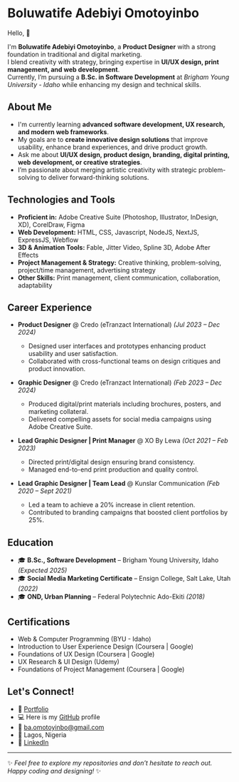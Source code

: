 # Boluwatife Adebiyi Omotoyinbo

Hello, 👋  

I'm **Boluwatife Adebiyi Omotoyinbo**, a **Product Designer** with a strong foundation in traditional and digital marketing.  
I blend creativity with strategy, bringing expertise in **UI/UX design, print management, and web development**.  
Currently, I’m pursuing a **B.Sc. in Software Development** at *Brigham Young University - Idaho* while enhancing my design and technical skills.

## About Me

- I'm currently learning **advanced software development, UX research, and modern web frameworks**.  
- My goals are to **create innovative design solutions** that improve usability, enhance brand experiences, and drive product growth.  
- Ask me about **UI/UX design, product design, branding, digital printing, web development, or creative strategies**.  
- I’m passionate about merging artistic creativity with strategic problem-solving to deliver forward-thinking solutions.

## Technologies and Tools

- **Proficient in:** Adobe Creative Suite (Photoshop, Illustrator, InDesign, XD), CorelDraw, Figma  
- **Web Development:** HTML, CSS, Javascript, NodeJS, NextJS, ExpressJS, Webflow  
- **3D & Animation Tools:** Fable, Jitter Video, Spline 3D, Adobe After Effects  
- **Project Management & Strategy:** Creative thinking, problem-solving, project/time management, advertising strategy  
- **Other Skills:** Print management, client communication, collaboration, adaptability  

## Career Experience

- **Product Designer** @ Credo (eTranzact International) *(Jul 2023 – Dec 2024)*  
  - Designed user interfaces and prototypes enhancing product usability and user satisfaction.  
  - Collaborated with cross-functional teams on design critiques and product innovation.  

- **Graphic Designer** @ Credo (eTranzact International) *(Feb 2023 – Dec 2024)*  
  - Produced digital/print materials including brochures, posters, and marketing collateral.  
  - Delivered compelling assets for social media campaigns using Adobe Creative Suite.  

- **Lead Graphic Designer | Print Manager** @ XO By Lewa *(Oct 2021 – Feb 2023)*  
  - Directed print/digital design ensuring brand consistency.  
  - Managed end-to-end print production and quality control.  

- **Lead Graphic Designer | Team Lead** @ Kunslar Communication *(Feb 2020 – Sept 2021)*  
  - Led a team to achieve a 20% increase in client retention.  
  - Contributed to branding campaigns that boosted client portfolios by 25%.  

## Education

- 🎓 **B.Sc., Software Development** – Brigham Young University, Idaho *(Expected 2025)*  
- 🎓 **Social Media Marketing Certificate** – Ensign College, Salt Lake, Utah *(2022)*  
- 🎓 **OND, Urban Planning** – Federal Polytechnic Ado-Ekiti *(2018)*  

## Certifications

- Web & Computer Programming (BYU - Idaho)  
- Introduction to User Experience Design (Coursera | Google)  
- Foundations of UX Design (Coursera | Google)  
- UX Research & UI Design (Udemy)  
- Foundations of Project Management (Coursera | Google)  

## Let's Connect!

- 💼 [Portfolio](https://bit.ly/omotoyinbo)
- 💻 Here is my [GitHub](https://github.com/BlacIP) profile
- 📧 ba.omotoyinbo@gmail.com  
- 📍 Lagos, Nigeria  
- 🔗 [LinkedIn](https://www.linkedin.com/in/boluwatife-omotoyinbo/)

---

✨ *Feel free to explore my repositories and don’t hesitate to reach out. Happy coding and designing!* ✨
